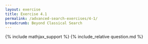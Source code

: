 ```yaml
---
layout: exercise
title: Exercise 4.1
permalink: /advanced-search-exercises/4-1/
breadcrumb: Beyond Classical Search
---
```


{% include mathjax_support %}
{% include_relative question.md %}
